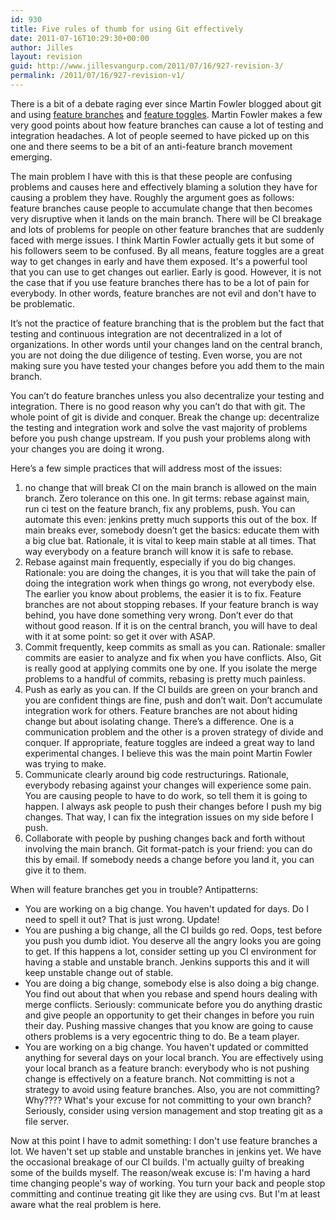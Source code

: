 ```yaml
---
id: 930
title: Five rules of thumb for using Git effectively
date: 2011-07-16T10:29:30+00:00
author: Jilles
layout: revision
guid: http://www.jillesvangurp.com/2011/07/16/927-revision-3/
permalink: /2011/07/16/927-revision-v1/
---
```

There is a bit of a debate raging ever since Martin Fowler blogged about git and using <a href="http://martinfowler.com/bliki/FeatureBranch.html">feature branches</a> and <a href="http://martinfowler.com/bliki/FeatureToggle.html">feature toggles</a>. Martin Fowler makes a few very good points about how feature branches can cause a lot of testing and integration headaches. A lot of people seemed to have picked up on this one and there seems to be a bit of an anti-feature branch movement emerging. 

The main problem I have with this is that these people are confusing problems and causes here and effectively blaming a solution they have for causing a problem they have. Roughly the argument goes as follows: feature branches cause people to accumulate change that then becomes very disruptive when it lands on the main branch. There will be CI breakage and lots of problems for people on other feature branches that are suddenly faced with merge issues. I think Martin Fowler actually gets it but some of his followers seem to be confused. By all means, feature toggles are a great way to get changes in early and have them exposed. It's a powerful tool that you can use to get changes out earlier. Early is good. However, it is not the case that if you use feature branches there has to be a lot of pain for everybody. In other words, feature branches are not evil and don't have to be problematic.

It’s not the practice of feature branching that is the problem but the fact that testing and continuous integration are not decentralized in a lot of organizations. In other words until your changes land on the central branch, you are not doing the due diligence of testing. Even worse, you are not making sure you have tested your changes before you add them to the main branch.

You can’t do feature branches unless you also decentralize your testing and integration. There is no good reason why you can’t do that with git. The whole point of git is divide and conquer. Break the change up: decentralize the testing and integration work and solve the vast majority of problems before you push change upstream. If you push your problems along with your changes you are doing it wrong.

Here’s a few simple practices that will address most of the issues:
<ol>
<li> no change that will break CI on the main branch is allowed on the main branch. Zero tolerance on this one. In git terms: rebase against main, run ci test on the feature branch, fix any problems, push. You can automate this even: jenkins pretty much supports this out of the box. If main breaks ever, somebody doesn’t get the basics: educate them with a big clue bat. Rationale, it is vital to keep main stable at all times. That way everybody on a feature branch will know it is safe to rebase.</li>
<li> Rebase against main frequently, especially if you do big changes. Rationale: you are doing the changes, it is you that will take the pain of doing the integration work when things go wrong, not everybody else. The earlier you know about problems, the easier it is to fix. Feature branches are not about stopping rebases. If your feature branch is way behind, you have done something very wrong. Don’t ever do that without good reason. If it is on the central branch, you will have to deal with it at some point: so get it over with ASAP.</li>
<li> Commit frequently, keep commits as small as you can. Rationale: smaller commits are easier to analyze and fix when you have conflicts. Also, Git is really good at applying commits one by one. If you isolate the merge problems to a handful of commits, rebasing is pretty much painless.</li>
<li> Push as early as you can. If the CI builds are green on your branch and you are confident things are fine, push and don’t wait. Don’t accumulate integration work for others. Feature branches are not about hiding change but about isolating change. There’s a difference. One is a communication problem and the other is a proven strategy of divide and conquer. If appropriate, feature toggles are indeed a great way to land experimental changes. I believe this was the main point Martin Fowler was trying to make.</li>
<li>Communicate clearly around big code restructurings. Rationale, everybody rebasing against your changes will experience some pain. You are causing people to have to do work, so tell them it is going to happen. I always ask people to push their changes before I push my big changes. That way, I can fix the integration issues on my side before I push.</li>
<li>Collaborate with people by pushing changes back and forth without involving the main branch. Git format-patch is your friend: you can do this by email. If somebody needs a change before you land it, you can give it to them.</li>
</ol>

When will feature branches get you in trouble? Antipatterns:
<ul>
<li>You are working on a big change. You haven't updated for days. Do I need to spell it out? That is just wrong. Update!</li>
<li>You are pushing a big change, all the CI builds go red. Oops, test before you push you dumb idiot. You deserve all the angry looks you are going to get. If this happens a lot, consider setting up you CI environment for having a stable and unstable branch. Jenkins supports this and it will keep unstable change out of stable.</li>
<li>You are doing a big change, somebody else is also doing a big change. You find out about that when you rebase and spend hours dealing with merge conflicts. Seriously: communicate before you do anything drastic and give people an opportunity to get their changes in before you ruin their day. Pushing massive changes that you know are going to cause others problems is a very egocentric thing to do. Be a team player.</li>
<li>You are working on a big change. You haven't updated or committed anything for several days on your local branch. You are effectively using your local branch as a feature branch: everybody who is not pushing change is effectively on a feature branch. Not committing is not a strategy to avoid using feature branches. Also, you are not committing? Why???? What's your excuse for not committing to your own branch? Seriously, consider using version management and stop treating git as a file server.</li>
</ul>

Now at this point I have to admit something: I don't use feature branches a lot. We haven't set up stable and unstable branches in jenkins yet. We have the occasional breakage of our CI builds. I'm actually guilty of breaking some of the builds myself. The reason/weak excuse is: I'm having a hard time changing people's way of working. You turn your back and people stop committing and continue treating git like they are using cvs. But I'm at least aware what the real problem is here.